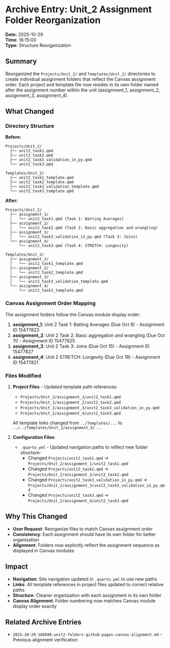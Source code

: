 # Archive Entry: Unit_2 Assignment Folder Reorganization

**Date:** 2025-10-29  
**Time:** 16:15:00  
**Type:** Structure Reorganization

## Summary

Reorganized the `Projects/Unit_2/` and `Templates/Unit_2/` directories to create individual assignment folders that reflect the Canvas assignment order. Each project and template file now resides in its own folder named after the assignment number within the unit (assignment_1, assignment_2, assignment_3, assignment_4).

## What Changed

### Directory Structure

**Before:**
```
Projects/Unit_2/
  ├── unit2_task1.qmd
  ├── unit2_task2.qmd
  ├── unit2_task3_validation_in_py.qmd
  └── unit2_task3.qmd

Templates/Unit_2/
  ├── unit2_task1_template.qmd
  ├── unit2_task2_template.qmd
  ├── unit2_task3_validation_template.qmd
  └── unit2_task3_template.qmd
```

**After:**
```
Projects/Unit_2/
  ├── assignment_1/
  │   └── unit2_task1.qmd (Task 1: Batting Averages)
  ├── assignment_2/
  │   └── unit2_task2.qmd (Task 2: Basic aggregation and wrangling)
  ├── assignment_3/
  │   └── unit2_task3_validation_in_py.qmd (Task 3: Joins)
  └── assignment_4/
      └── unit2_task3.qmd (Task 4: STRETCH: Longevity)

Templates/Unit_2/
  ├── assignment_1/
  │   └── unit2_task1_template.qmd
  ├── assignment_2/
  │   └── unit2_task2_template.qmd
  ├── assignment_3/
  │   └── unit2_task3_validation_template.qmd
  └── assignment_4/
      └── unit2_task3_template.qmd
```

### Canvas Assignment Order Mapping

The assignment folders follow the Canvas module display order:
1. **assignment_1**: Unit 2 Task 1: Batting Averages (Due Oct 8) - Assignment ID 15477823
2. **assignment_2**: Unit 2 Task 2: Basic aggregation and wrangling (Due Oct 11) - Assignment ID 15477825
3. **assignment_3**: Unit 2 Task 3: Joins (Due Oct 15) - Assignment ID 15477827
4. **assignment_4**: Unit 2 STRETCH: Longevity (Due Oct 18) - Assignment ID 15477821

### Files Modified

1. **Project Files** - Updated template path references:
   - `Projects/Unit_2/assignment_1/unit2_task1.qmd`
   - `Projects/Unit_2/assignment_2/unit2_task2.qmd`
   - `Projects/Unit_2/assignment_3/unit2_task3_validation_in_py.qmd`
   - `Projects/Unit_2/assignment_4/unit2_task3.qmd`
   
   All template links changed from `../Templates/...` to `../../Templates/Unit_2/assignment_X/...`

2. **Configuration Files**:
   - `_quarto.yml` - Updated navigation paths to reflect new folder structure:
     - Changed `Projects/unit2_task1.qmd` → `Projects/Unit_2/assignment_1/unit2_task1.qmd`
     - Changed `Projects/unit2_task2.qmd` → `Projects/Unit_2/assignment_2/unit2_task2.qmd`
     - Changed `Projects/unit2_task3_validation_in_py.qmd` → `Projects/Unit_2/assignment_3/unit2_task3_validation_in_py.qmd`
     - Changed `Projects/unit2_task3.qmd` → `Projects/Unit_2/assignment_4/unit2_task3.qmd`

## Why This Changed

- **User Request**: Reorganize files to match Canvas assignment order
- **Consistency**: Each assignment should have its own folder for better organization
- **Alignment**: Folders now explicitly reflect the assignment sequence as displayed in Canvas modules

## Impact

- **Navigation**: Site navigation updated in `_quarto.yml` to use new paths
- **Links**: All template references in project files updated to correct relative paths
- **Structure**: Cleaner organization with each assignment in its own folder
- **Canvas Alignment**: Folder numbering now matches Canvas module display order exactly

## Related Archive Entries

- `2025-10-29-160500-unit2-folders-github-pages-canvas-alignment.md` - Previous alignment verification

